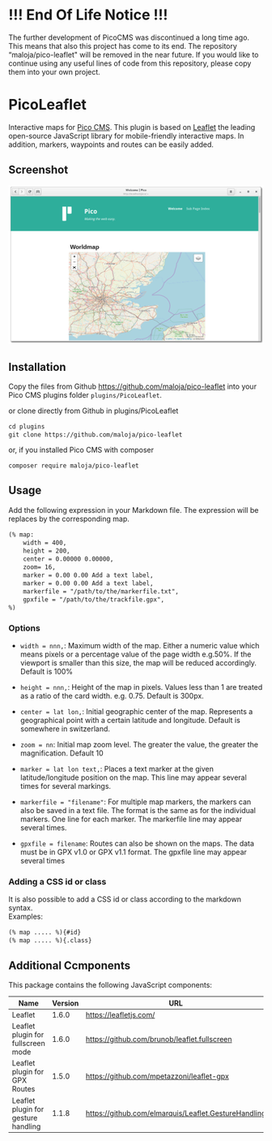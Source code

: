# !!! End Of Life Notice !!!

The further development of PicoCMS was discontinued a long time ago. This means that also this project has come to its end. The repository “maloja/pico-leaflet" will be removed in the near future. If you would like to continue using any useful lines of code from this repository, please copy them into your own project.

# PicoLeaflet

Interactive maps for [Pico CMS](http://picocms.org). This plugin is based on [Leaflet](https://leafletjs.com) the leading open-source JavaScript library for mobile-friendly interactive maps. In addition, markers, waypoints and routes can be easily added.

## Screenshot

![Screenshot](images/pico-leaflet-screenshot.png "Fotofolder Screenshot")

## Installation

Copy the files from Github https://github.com/maloja/pico-leaflet into your Pico CMS plugins folder `plugins/PicoLeaflet`.

or clone directly from Github in plugins/PicoLeaflet

	cd plugins
	git clone https://github.com/maloja/pico-leaflet
	
or, if you installed Pico CMS with composer

	composer require maloja/pico-leaflet

## Usage

Add the following expression in your Markdown file. The expression will be replaces by the corresponding map.

	(% map:
		width = 400,
		height = 200,
		center = 0.00000 0.00000,
		zoom= 16,
		marker = 0.00 0.00 Add a text label,
		marker = 0.00 0.00 Add a text label,
		markerfile = "/path/to/the/markerfile.txt",
	    gpxfile = "/path/to/the/trackfile.gpx",
	%)


### Options

- `width = nnn,`: Maximum width of the map. Either a numeric value which means pixels or a percentage value of the page width e.g.50%. If the viewport is smaller than this size, the map will be reduced accordingly. Default is 100%

- `height = nnn,`: Height of the map in pixels. Values less than 1 are treated as a ratio of the card width. e.g. 0.75. Default is 300px.

- `center = lat lon,`: Initial geographic center of the map. Represents a geographical point with a certain latitude and longitude. Default is somewhere in switzerland. 

- `zoom = nn`: Initial map zoom level. The greater the value, the greater the magnification. Default 10

- `marker = lat lon text,`: Places a text marker at the given latitude/longitude position on the map. This line may appear several times for several markings.
 
- `markerfile = "filename"`: For multiple map markers, the markers can also be saved in a text file. The format is the same as for the individual markers. One line for each marker. The markerfile line may appear several times.

- `gpxfile = filename`: Routes can also be shown on the maps. The data must be in GPX v1.0 or GPX v1.1 format. The gpxfile line may appear several times

### Adding a CSS id or class

It is also possible to add a CSS id or class according to the markdown syntax.    
Examples:

~~~
(% map ..... %){#id}
(% map ..... %){.class}
~~~


## Additional Ccmponents

This package contains the following JavaScript components:

| Name                                | Version | URL                                                  |
|------                               |---------|-----                                                 |
| Leaflet                             |  1.6.0  | https://leafletjs.com/                               |
| Leaflet plugin for fullscreen mode  |  1.6.0  | https://github.com/brunob/leaflet.fullscreen         |
| Leaflet plugin for GPX Routes       |  1.5.0  | https://github.com/mpetazzoni/leaflet-gpx            |
| Leaflet plugin for gesture handling |  1.1.8  | https://github.com/elmarquis/Leaflet.GestureHandling |
